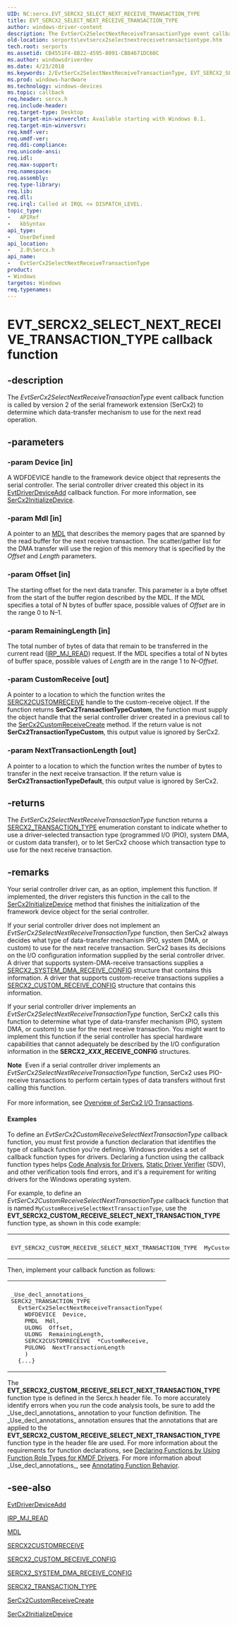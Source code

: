 ```yaml
---
UID: NC:sercx.EVT_SERCX2_SELECT_NEXT_RECEIVE_TRANSACTION_TYPE
title: EVT_SERCX2_SELECT_NEXT_RECEIVE_TRANSACTION_TYPE
author: windows-driver-content
description: The EvtSerCx2SelectNextReceiveTransactionType event callback function is called by version 2 of the serial framework extension (SerCx2) to determine which data-transfer mechanism to use for the next read operation.
old-location: serports\evtsercx2selectnextreceivetransactiontype.htm
tech.root: serports
ms.assetid: CB4551F4-8B22-4595-8091-CB84671DC60C
ms.author: windowsdriverdev
ms.date: 4/23/2018
ms.keywords: 2/EvtSerCx2SelectNextReceiveTransactionType, EVT_SERCX2_SELECT_NEXT_RECEIVE_TRANSACTION_TYPE, EVT_SERCX2_SELECT_NEXT_RECEIVE_TRANSACTION_TYPE callback, EvtSerCx2SelectNextReceiveTransactionType, EvtSerCx2SelectNextReceiveTransactionType callback function [Serial Ports], serports.evtsercx2selectnextreceivetransactiontype
ms.prod: windows-hardware
ms.technology: windows-devices
ms.topic: callback
req.header: sercx.h
req.include-header: 
req.target-type: Desktop
req.target-min-winverclnt: Available starting with Windows 8.1.
req.target-min-winversvr: 
req.kmdf-ver: 
req.umdf-ver: 
req.ddi-compliance: 
req.unicode-ansi: 
req.idl: 
req.max-support: 
req.namespace: 
req.assembly: 
req.type-library: 
req.lib: 
req.dll: 
req.irql: Called at IRQL <= DISPATCH_LEVEL.
topic_type:
-	APIRef
-	kbSyntax
api_type:
-	UserDefined
api_location:
-	2.0\Sercx.h
api_name:
-	EvtSerCx2SelectNextReceiveTransactionType
product:
- Windows
targetos: Windows
req.typenames: 
---
```


# EVT_SERCX2_SELECT_NEXT_RECEIVE_TRANSACTION_TYPE callback function


## -description


The <i>EvtSerCx2SelectNextReceiveTransactionType</i> event callback function is called by version 2 of the serial framework extension (SerCx2) to determine which data-transfer mechanism to use for the next read operation.


## -parameters




### -param Device [in]

A WDFDEVICE handle to the framework device object that represents the serial controller. The serial controller driver created this object in its <a href="https://msdn.microsoft.com/b20db029-ee2c-4fb1-bd69-ccd2e37fdc9a">EvtDriverDeviceAdd</a> callback function. For more information, see <a href="https://msdn.microsoft.com/library/windows/hardware/dn265261">SerCx2InitializeDevice</a>.


### -param Mdl [in]

A pointer to an <a href="https://msdn.microsoft.com/library/windows/hardware/ff554414">MDL</a> that describes the memory pages that are spanned by the read buffer for the next receive transaction. The scatter/gather list for the DMA transfer will use the region of this memory that is specified by the <i>Offset</i> and <i>Length</i> parameters.


### -param Offset [in]

The starting offset for the next data transfer. This parameter is a byte offset from the start of the buffer region described by the MDL. If the MDL specifies a total of N bytes of buffer space, possible values of <i>Offset</i> are in the range 0 to N–1.


### -param RemainingLength [in]

The total number of bytes of data that remain to be transferred in the current read (<a href="https://msdn.microsoft.com/library/windows/hardware/ff549327">IRP_MJ_READ</a>) request. If the MDL specifies a total of N bytes of buffer space, possible values of <i>Length</i> are in the range 1 to N–<i>Offset</i>.


### -param CustomReceive [out]

A pointer to a location to which the function writes the <a href="https://docs.microsoft.com/en-us/windows-hardware/drivers/serports/sercx2-object-handles">SERCX2CUSTOMRECEIVE</a> handle to the custom-receive object. If the function returns <b>SerCx2TransactionTypeCustom</b>, the function must supply the object handle that the serial controller driver created in a previous call to the <a href="https://msdn.microsoft.com/library/windows/hardware/dn265248">SerCx2CustomReceiveCreate</a> method. If the return value is not <b>SerCx2TransactionTypeCustom</b>, this output value is ignored by SerCx2.


### -param NextTransactionLength [out]

A pointer to a location to which the function writes the number of bytes to transfer in the next receive transaction. If the return value is <b>SerCx2TransactionTypeDefault</b>, this output value is ignored by SerCx2.


## -returns



The <i>EvtSerCx2SelectNextReceiveTransactionType</i> function returns a <a href="https://msdn.microsoft.com/library/windows/hardware/dn265346">SERCX2_TRANSACTION_TYPE</a> enumeration constant to indicate whether to use a driver-selected transaction type (programmed I/O (PIO), system DMA, or custom data transfer), or to let SerCx2 choose which transaction type to use for the next receive transaction.




## -remarks



Your serial controller driver can, as an option, implement this function. If implemented, the driver registers this function in the call to the <a href="https://msdn.microsoft.com/library/windows/hardware/dn265261">SerCx2InitializeDevice</a> method that finishes the initialization of the framework device object for the serial controller.

If your serial controller driver does not implement an <i>EvtSerCx2SelectNextReceiveTransactionType</i> function, then SerCx2 always decides what type of data-transfer mechanism (PIO, system DMA, or custom) to use for the next receive transaction. SerCx2 bases its decisions on the I/O configuration information supplied by the serial controller driver. A driver that supports system-DMA-receive transactions supplies a <a href="https://msdn.microsoft.com/library/windows/hardware/dn265339">SERCX2_SYSTEM_DMA_RECEIVE_CONFIG</a> structure that contains this information. A driver that supports custom-receive transactions supplies a <a href="https://msdn.microsoft.com/library/windows/hardware/dn265312">SERCX2_CUSTOM_RECEIVE_CONFIG</a> structure that contains this information.

If your serial controller driver implements an <i>EvtSerCx2SelectNextReceiveTransactionType</i> function, SerCx2 calls this function to determine what type of data-transfer mechanism (PIO, system DMA, or custom) to use for the next receive transaction. You might want to implement this function if the serial controller has special hardware capabilities that cannot adequately be described by the I/O configuration information in the <b>SERCX2_<i>XXX</i>_RECEIVE_CONFIG</b> structures.

<div class="alert"><b>Note</b>  Even if a serial controller driver implements an <i>EvtSerCx2SelectNextReceiveTransactionType</i> function, SerCx2 uses PIO-receive transactions to perform certain types of data transfers without first calling this function.</div>
<div> </div>
For more information, see <a href="https://msdn.microsoft.com/04DDFE53-4855-4029-BE1E-9D184B02A998">Overview of SerCx2 I/O Transactions</a>.


#### Examples

To define an <i>EvtSerCx2CustomReceiveSelectNextTransactionType</i> callback function, you must first provide a function declaration that identifies the type of callback function you're defining. Windows provides a set of callback function types for drivers. Declaring a function using the callback function types helps <a href="https://msdn.microsoft.com/2F3549EF-B50F-455A-BDC7-1F67782B8DCA">Code Analysis for Drivers</a>, <a href="https://msdn.microsoft.com/74feeb16-387c-4796-987a-aff3fb79b556">Static Driver Verifier</a> (SDV), and other verification tools find errors, and it's a requirement for writing drivers for the Windows operating system.

For example, to define an <i>EvtSerCx2CustomReceiveSelectNextTransactionType</i> callback function that is named <code>MyCustomReceiveSelectNextTransactionType</code>, use the <b>EVT_SERCX2_CUSTOM_RECEIVE_SELECT_NEXT_TRANSACTION_TYPE</b> function type, as shown in this code example:

<div class="code"><span codelanguage=""><table>
<tr>
<th></th>
</tr>
<tr>
<td>
<pre>EVT_SERCX2_CUSTOM_RECEIVE_SELECT_NEXT_TRANSACTION_TYPE  MyCustomReceiveTransactionStart;</pre>
</td>
</tr>
</table></span></div>
Then, implement your callback function as follows:

<div class="code"><span codelanguage=""><table>
<tr>
<th></th>
</tr>
<tr>
<td>
<pre>_Use_decl_annotations_
SERCX2_TRANSACTION_TYPE
  EvtSerCx2SelectNextReceiveTransactionType(
    WDFDEVICE  Device,
    PMDL  Mdl,
    ULONG  Offset,
    ULONG  RemainingLength,
    SERCX2CUSTOMRECEIVE  *CustomReceive,
    PULONG  NextTransactionLength
    )
  {...}</pre>
</td>
</tr>
</table></span></div>
The <b>EVT_SERCX2_CUSTOM_RECEIVE_SELECT_NEXT_TRANSACTION_TYPE</b> function type is defined in the Sercx.h header file. To more accurately identify errors when you run the code analysis tools, be sure to add the _Use_decl_annotations_ annotation to your function definition. The _Use_decl_annotations_ annotation ensures that the annotations that are applied to the <b>EVT_SERCX2_CUSTOM_RECEIVE_SELECT_NEXT_TRANSACTION_TYPE</b> function type in the header file are used. For more information about the requirements for function declarations, see <a href="https://msdn.microsoft.com/73a408ba-0219-4fde-8dad-ca330e4e67c3">Declaring Functions by Using Function Role Types for KMDF Drivers</a>. For more information about _Use_decl_annotations_, see <a href="http://go.microsoft.com/fwlink/p/?LinkId=286697">Annotating Function Behavior</a>.

<div class="code"></div>



## -see-also




<a href="https://msdn.microsoft.com/b20db029-ee2c-4fb1-bd69-ccd2e37fdc9a">EvtDriverDeviceAdd</a>



<a href="https://msdn.microsoft.com/library/windows/hardware/ff549327">IRP_MJ_READ</a>



<a href="https://msdn.microsoft.com/library/windows/hardware/ff554414">MDL</a>



<a href="https://docs.microsoft.com/en-us/windows-hardware/drivers/serports/sercx2-object-handles">SERCX2CUSTOMRECEIVE</a>



<a href="https://msdn.microsoft.com/library/windows/hardware/dn265312">SERCX2_CUSTOM_RECEIVE_CONFIG</a>



<a href="https://msdn.microsoft.com/library/windows/hardware/dn265339">SERCX2_SYSTEM_DMA_RECEIVE_CONFIG</a>



<a href="https://msdn.microsoft.com/library/windows/hardware/dn265346">SERCX2_TRANSACTION_TYPE</a>



<a href="https://msdn.microsoft.com/library/windows/hardware/dn265248">SerCx2CustomReceiveCreate</a>



<a href="https://msdn.microsoft.com/library/windows/hardware/dn265261">SerCx2InitializeDevice</a>
 

 

